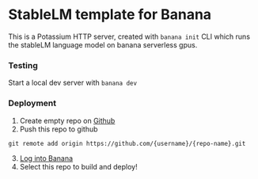 # StableLM template for Banana
This is a Potassium HTTP server, created with `banana init` CLI which runs the stableLM language model on banana serverless gpus.

### Testing
Start a local dev server with `banana dev`

### Deployment
1. Create empty repo on [Github](https://github.com)
2. Push this repo to github
```
git remote add origin https://github.com/{username}/{repo-name}.git
```
3. [Log into Banana](https://app.banana.dev/onboard)
4. Select this repo to build and deploy!
